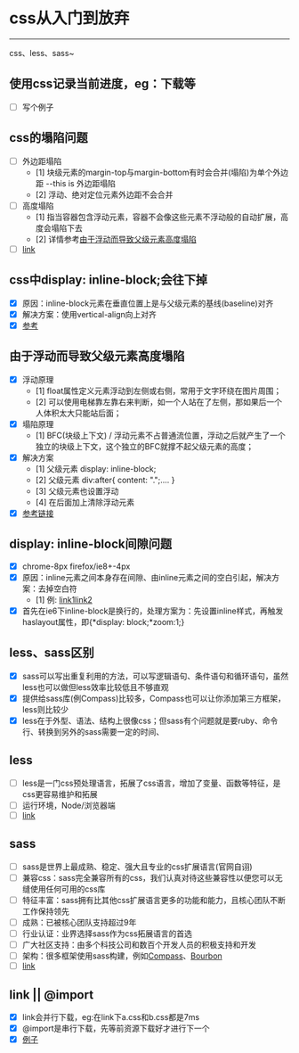 # css从入门到放弃

-------
 css、less、sass~

## 使用css记录当前进度，eg：下载等
- [ ] 写个例子

## css的塌陷问题
- [ ] 外边距塌陷
	- [1] 块级元素的margin-top与margin-bottom有时会合并(塌陷)为单个外边距 --this is 外边距塌陷
	- [2] 浮动、绝对定位元素外边距不会合并
- [ ] 高度塌陷
	- [1] 指当容器包含浮动元素，容器不会像这些元素不浮动般的自动扩展，高度会塌陷下去
	- [2] 详情参考[由于浮动而导致父级元素高度塌陷](#由于浮动而导致父级元素高度塌陷)
- [ ] [link](./example/css-pro/marginSink.html) 

## css中display: inline-block;会往下掉
- [x] 原因：inline-block元素在垂直位置上是与父级元素的基线(baseline)对齐
- [x] 解决方案：使用vertical-align向上对齐
- [x] [参考](http://www.ituring.com.cn/article/201579)

## 由于浮动而导致父级元素高度塌陷
- [x] 浮动原理
	- [1] float属性定义元素浮动到左侧或右侧，常用于文字环绕在图片周围；
	- [2] 可以使用电梯靠左靠右来判断，如一个人站在了左侧，那如果后一个人体积太大只能站后面；
- [x] 塌陷原理
	- [1] BFC(块级上下文) / 浮动元素不占普通流位置，浮动之后就产生了一个独立的块级上下文，这个独立的BFC就撑不起父级元素的高度；
- [x] 解决方案
	- [1] 父级元素 display: inline-block;
	- [2] 父级元素 div:after{ content: ".";.... }
	- [3] 父级元素也设置浮动
	- [4] 在后面加上清除浮动元素
- [x] [参考链接](https://www.zhihu.com/question/30938856)

## display: inline-block间隙问题
- [x] chrome-8px firefox/ie8+-4px
- [x] 原因：inline元素之间本身存在间隙、由inline元素之间的空白引起，解决方案：去掉空白符
	- [1] 例: <a href="">link1</a><!-- --><a href="">link2</a>
- [x] 首先在ie6下inline-block是换行的，处理方案为：先设置inline样式，再触发haslayout属性，即{*display: block;*zoom:1;}

## less、sass区别
- [x] sass可以写出重复利用的方法，可以写逻辑语句、条件语句和循环语句，虽然less也可以做但less效率比较低且不够直观
- [x] 提供给sass库(例Compass)比较多，Compass也可以让你添加第三方框架，less则比较少
- [x] less在于外型、语法、结构上很像css；但sass有个问题就是要ruby、命令行、转换到另外的sass需要一定的时间、

## less
- [ ] less是一门css预处理语言，拓展了css语言，增加了变量、函数等特征，是css更容易维护和拓展
- [ ] 运行环境，Node/浏览器端
- [ ] [link](http://lesscss.cn/)

## sass
- [ ] sass是世界上最成熟、稳定、强大且专业的css扩展语言(官网自诩)
- [ ] 兼容css：sass完全兼容所有的css，我们认真对待这些兼容性以便您可以无缝使用任何可用的css库
- [ ] 特征丰富：sass拥有比其他css扩展语言更多的功能和能力，且核心团队不断工作保持领先
- [ ] 成熟：已被核心团队支持超过9年
- [ ] 行业认证：业界选择sass作为css拓展语言的首选
- [ ] 广大社区支持：由多个科技公司和数百个开发人员的积极支持和开发
- [ ] 架构：很多框架使用sass构建，例如[Compass](http://compass-style.org/)、[Bourbon](http://bourbon.io/)
- [ ] [link](http://sass-lang.com/)

## link || @import
- [x] link会并行下载，eg:在link下a.css和b.css都是7ms
- [x] @import是串行下载，先等前资源下载好才进行下一个
- [x] [例子](./example/css-pro/linkOrImport.html)
